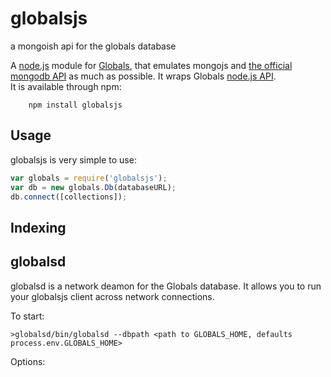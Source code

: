 globalsjs
=========

a mongoish api for the globals database

A [node.js](http://nodejs.org) module for [Globals](http://globalsdb.org/), that emulates mongojs and [the official mongodb API](http://www.mongodb.org/display/DOCS/Home) as much as possible. 
It wraps Globals [node.js API](http://globalsdb.org/documentation/).  
It is available through npm:

        npm install globalsjs

## Usage

globalsjs is very simple to use:

``` js
var globals = require('globalsjs');
var db = new globals.Db(databaseURL);
db.connect([collections]);
```

Indexing
--------

## globalsd

globalsd is a network deamon for the Globals database. It allows you to run your globalsjs client
across network connections.

To start:

	>globalsd/bin/globalsd --dbpath <path to GLOBALS_HOME, defaults process.env.GLOBALS_HOME>


Options:
	
